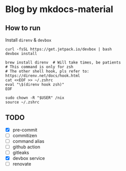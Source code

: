 # Blog by mkdocs-material

## How to run

Install `direnv` & `devbox`

```shell
curl -fsSL https://get.jetpack.io/devbox | bash
devbox install

brew install direnv  # Will take times, be patients
# This command is only for zsh
# The other shell hook, pls refer to: https://direnv.net/docs/hook.html
cat <<EOF >> ~/.zshrc
eval "\$(direnv hook zsh)"
EOF

sudo chown -R "$USER" /nix
source ~/.zshrc
```

## TODO

* [x] pre-commit
* [ ] commitizen
* [ ] command alias
* [ ] github action
* [ ] gitleaks
* [x] devbox service
* [ ] renovate
